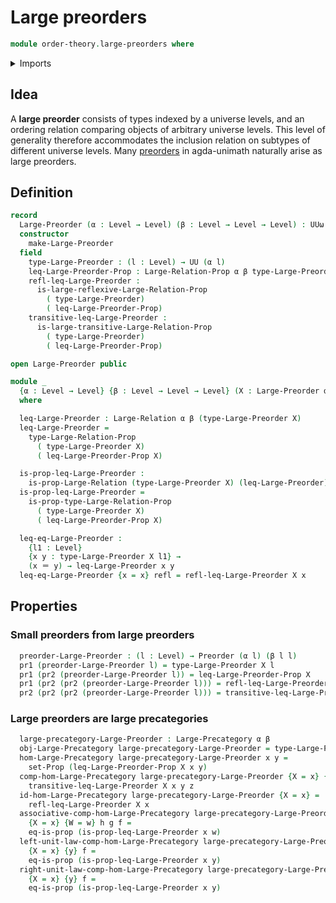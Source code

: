 # Large preorders

```agda
module order-theory.large-preorders where
```

<details><summary>Imports</summary>

```agda
open import category-theory.large-precategories

open import foundation.binary-relations
open import foundation.dependent-pair-types
open import foundation.function-types
open import foundation.identity-types
open import foundation.large-binary-relations
open import foundation.propositions
open import foundation.sets
open import foundation.universe-levels

open import order-theory.preorders
```

</details>

## Idea

A **large preorder** consists of types indexed by a universe levels, and an
ordering relation comparing objects of arbitrary universe levels. This level of
generality therefore accommodates the inclusion relation on subtypes of
different universe levels. Many [preorders](order-theory.preorders.md) in
agda-unimath naturally arise as large preorders.

## Definition

```agda
record
  Large-Preorder (α : Level → Level) (β : Level → Level → Level) : UUω where
  constructor
    make-Large-Preorder
  field
    type-Large-Preorder : (l : Level) → UU (α l)
    leq-Large-Preorder-Prop : Large-Relation-Prop α β type-Large-Preorder
    refl-leq-Large-Preorder :
      is-large-reflexive-Large-Relation-Prop
        ( type-Large-Preorder)
        ( leq-Large-Preorder-Prop)
    transitive-leq-Large-Preorder :
      is-large-transitive-Large-Relation-Prop
        ( type-Large-Preorder)
        ( leq-Large-Preorder-Prop)

open Large-Preorder public

module _
  {α : Level → Level} {β : Level → Level → Level} (X : Large-Preorder α β)
  where

  leq-Large-Preorder : Large-Relation α β (type-Large-Preorder X)
  leq-Large-Preorder =
    type-Large-Relation-Prop
      ( type-Large-Preorder X)
      ( leq-Large-Preorder-Prop X)

  is-prop-leq-Large-Preorder :
    is-prop-Large-Relation (type-Large-Preorder X) (leq-Large-Preorder)
  is-prop-leq-Large-Preorder =
    is-prop-type-Large-Relation-Prop
      ( type-Large-Preorder X)
      ( leq-Large-Preorder-Prop X)

  leq-eq-Large-Preorder :
    {l1 : Level}
    {x y : type-Large-Preorder X l1} →
    (x ＝ y) → leq-Large-Preorder x y
  leq-eq-Large-Preorder {x = x} refl = refl-leq-Large-Preorder X x
```

## Properties

### Small preorders from large preorders

```agda
  preorder-Large-Preorder : (l : Level) → Preorder (α l) (β l l)
  pr1 (preorder-Large-Preorder l) = type-Large-Preorder X l
  pr1 (pr2 (preorder-Large-Preorder l)) = leq-Large-Preorder-Prop X
  pr1 (pr2 (pr2 (preorder-Large-Preorder l))) = refl-leq-Large-Preorder X
  pr2 (pr2 (pr2 (preorder-Large-Preorder l))) = transitive-leq-Large-Preorder X
```

### Large preorders are large precategories

```agda
  large-precategory-Large-Preorder : Large-Precategory α β
  obj-Large-Precategory large-precategory-Large-Preorder = type-Large-Preorder X
  hom-Large-Precategory large-precategory-Large-Preorder x y =
    set-Prop (leq-Large-Preorder-Prop X x y)
  comp-hom-Large-Precategory large-precategory-Large-Preorder {X = x} {y} {z} =
    transitive-leq-Large-Preorder X x y z
  id-hom-Large-Precategory large-precategory-Large-Preorder {X = x} =
    refl-leq-Large-Preorder X x
  associative-comp-hom-Large-Precategory large-precategory-Large-Preorder
    {X = x} {W = w} h g f =
    eq-is-prop (is-prop-leq-Large-Preorder x w)
  left-unit-law-comp-hom-Large-Precategory large-precategory-Large-Preorder
    {X = x} {y} f =
    eq-is-prop (is-prop-leq-Large-Preorder x y)
  right-unit-law-comp-hom-Large-Precategory large-precategory-Large-Preorder
    {X = x} {y} f =
    eq-is-prop (is-prop-leq-Large-Preorder x y)
```
